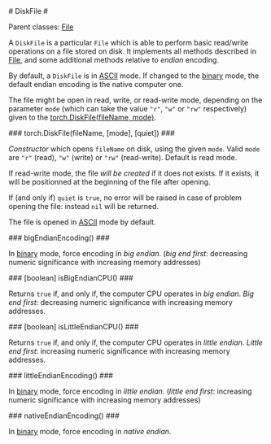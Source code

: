 <a name="torch.DiskFile.dok"/>
# DiskFile #

Parent classes: [File](file.md)

A `DiskFile` is a particular `File` which is able to perform basic read/write operations
on a file stored on disk. It implements all methods described in [File](file.md), and
some additional methods relative to _endian_ encoding.

By default, a `DiskFile` is in [ASCII](file.md#torch.File.binary) mode. If changed to
the [binary](file.md#torch.File.binary) mode, the default endian encoding is the native
computer one.

The file might be open in read, write, or read-write mode, depending on the parameter
`mode` (which can take the value `"r"`, `"w"` or `"rw"` respectively) 
given to the [torch.DiskFile(fileName, mode)](#torch.DiskFile).

<a name="torch.DiskFile"/>
### torch.DiskFile(fileName, [mode], [quiet]) ###

_Constructor_ which opens `fileName` on disk, using the given `mode`. Valid `mode` are
`"r"` (read), `"w"` (write) or `"rw"` (read-write). Default is read mode.

If read-write mode, the file _will be created_ if it does not exists. If it
exists, it will be positionned at the beginning of the file after opening.

If (and only if) `quiet` is `true`, no error will be raised in case of
problem opening the file: instead `nil` will be returned.

The file is opened in [ASCII](file.md#torch.File.ascii) mode by default.

<a name="torch.DiskFile.bigEndianEncoding"/>
### bigEndianEncoding() ###

In [binary](file.md#torch.File.binary) mode, force encoding in _big endian_. 
(_big end first_: decreasing numeric significance with increasing memory
addresses)

<a name="torch.DiskFile.isBigEndianCPU"/>
### [boolean] isBigEndianCPU() ###

Returns `true` if, and only if, the computer CPU operates in _big endian_.
_Big end first_: decreasing numeric significance with increasing
memory addresses.

<a name="torch.DiskFile.isLittleEndianCPU"/>
### [boolean] isLittleEndianCPU() ###

Returns `true` if, and only if, the computer CPU operates in _little endian_.
_Little end first_: increasing numeric significance with increasing
memory addresses.

<a name="torch.DiskFile.littleEndianEncoding"/>
### littleEndianEncoding() ###

In [binary](file.md#torch.File.binary) mode, force encoding in _little endian_.
(_little end first_: increasing numeric significance with increasing memory
addresses)

<a name="torch.DiskFile.nativeEndianEncoding"/>
### nativeEndianEncoding() ###

In [binary](file.md#torch.File.binary) mode, force encoding in _native endian_.


